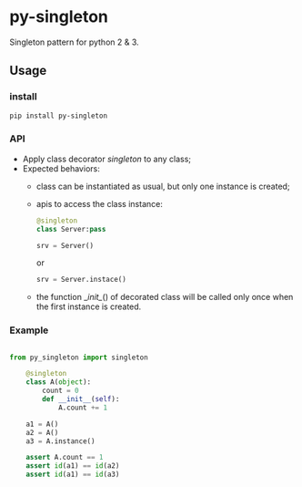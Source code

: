 # py-singleton

Singleton pattern for python 2 & 3.

## Usage

### install

```sh
pip install py-singleton
```

### API

- Apply class decorator _singleton_ to any class;
- Expected behaviors:
  - class can be instantiated as usual, but only one instance is created;
  - apis to access the class instance:

    ```python
    @singleton
    class Server:pass

    srv = Server()
    ```

    or

    ```python
    srv = Server.instace()
    ```

  - the function \__init\__() of decorated class will be called only once when the first instance is created.

### Example

```python

from py_singleton import singleton

    @singleton
    class A(object):
        count = 0
        def __init__(self):
            A.count += 1

    a1 = A()
    a2 = A()
    a3 = A.instance()

    assert A.count == 1
    assert id(a1) == id(a2)
    assert id(a1) == id(a3)
```

